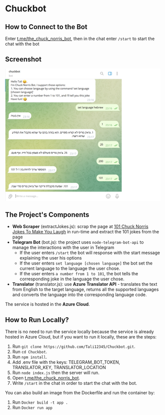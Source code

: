 # Chuckbot

## How to Connect to the Bot
Enter [t.me/the_chuck_norris_bot](https://t.me/the_chuck_norris_bot), then in the chat enter `/start` to start the chat with the bot

## Screenshot
![chuckbot screenshot](chuckbot.png)

## The Project's Components
- **Web Scraper** (extractJokes.js): scrap the page at [101 Chuck Norris Jokes To Make You Laugh](https://parade.com/968666/parade/chuck-norris-jokes/) in run-time and extract the 101 jokes from the page
- **Telegram Bot** (bot.js): the project uses `node-telegram-bot-api` to manage the interactions with the user in Telegram
    - If the user enters `/start` the bot will response with the start message explaining the user his options
    - If the user enters `set language [chosen language]` the bot set the current language to the language the user chose.
    - If the user enters `a number from 1 to 101`, the bot tells the corresponding joke in the language the user chose.
- **Translator** (translator.js): use **Azure Translator API** - translates the text from English to the target language, returns all the supported languages and converts the language into the corresponding language code.

The service is hosted in the **Azure Cloud**.

## How to Run Locally?
There is no need to run the service locally because the service is already hosted in Azure Cloud, but if you want to run it locally, these are the steps:
1. Run `git clone https://github.com/Tali12345/Chuckbot.git`.
2. Run `cd Chuckbot`.
3. Run `npm install`.
4. Add .env file with the keys: TELEGRAM_BOT_TOKEN, TRANSLATOR_KEY, TRANSLATOR_LOCATION
5. Run `node index.js` then the server will run.
6. Open [t.me/the_chuck_norris_bot](https://t.me/the_chuck_norris_bot).
7. Write `/start` in the chat in order to start the chat with the bot.

You can also build an image from the Dockerfile and run the container by:
1. Run `Docker build -t app .`
2. Run `Docker run app`